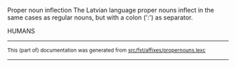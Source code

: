 Proper noun inflection
The Latvian language proper nouns inflect in the same cases as regular
nouns, but with a colon (':') as separator.

HUMANS

* * *

<small>This (part of) documentation was generated from [src/fst/affixes/propernouns.lexc](https://github.com/giellalt/lang-lav/blob/main/src/fst/affixes/propernouns.lexc)</small>

---

